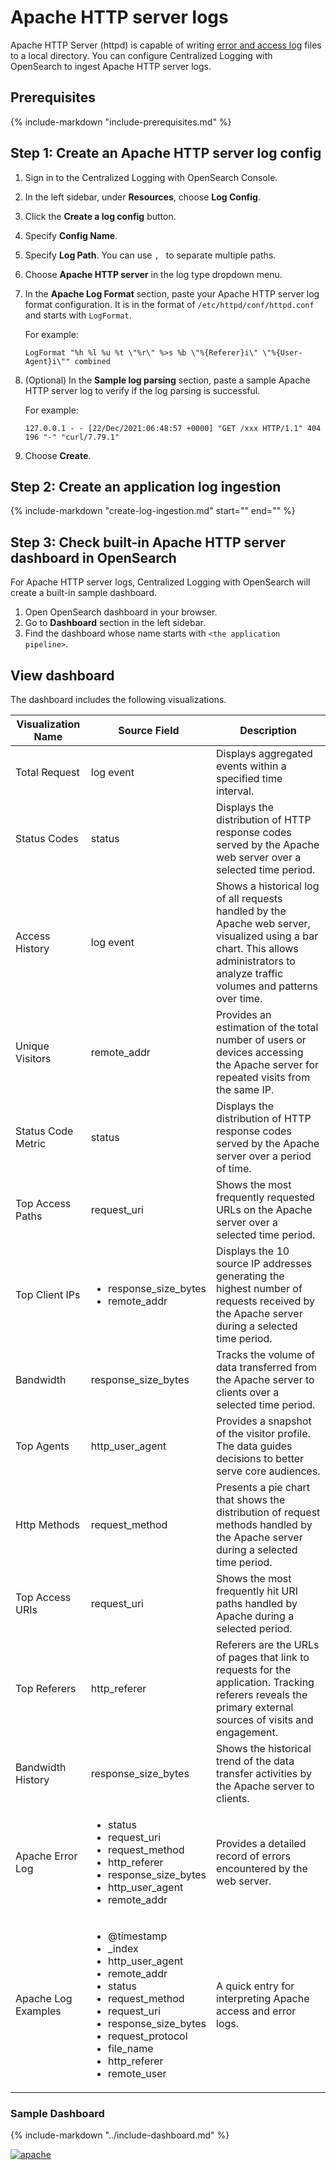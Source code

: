 # Apache HTTP server logs
Apache HTTP Server (httpd) is capable of writing [error and access log][apache-http-logs] files to a local directory. You can configure Centralized Logging with OpenSearch to ingest Apache HTTP server logs.

## Prerequisites
{%
include-markdown "include-prerequisites.md"
%}
## Step 1: Create an Apache HTTP server log config

1. Sign in to the Centralized Logging with OpenSearch Console.
2. In the left sidebar, under **Resources**, choose **Log Config**.
3. Click the **Create a log config** button.
4. Specify **Config Name**.
5. Specify **Log Path**. You can use `, ` to separate multiple paths.
6. Choose **Apache HTTP server** in the log type dropdown menu.
7. In the **Apache Log Format** section, paste your Apache HTTP server log format configuration. It is in the format of `/etc/httpd/conf/httpd.conf` and starts with `LogFormat`.

    For example:
    ```
    LogFormat "%h %l %u %t \"%r\" %>s %b \"%{Referer}i\" \"%{User-Agent}i\"" combined
    ```

8. (Optional) In the **Sample log parsing** section, paste a sample Apache HTTP server log to verify if the log parsing is successful.

    For example:
    ```
    127.0.0.1 - - [22/Dec/2021:06:48:57 +0000] "GET /xxx HTTP/1.1" 404 196 "-" "curl/7.79.1"
    ```

9. Choose **Create**.


## Step 2: Create an application log ingestion

{%
   include-markdown "create-log-ingestion.md"
   start="<!--ig-start-->"
   end="<!--eks-end-->"
%}

## Step 3: Check built-in Apache HTTP server dashboard in OpenSearch
For Apache HTTP server logs, Centralized Logging with OpenSearch will create a built-in sample dashboard.

1. Open OpenSearch dashboard in your browser.
2. Go to **Dashboard** section in the left sidebar.
3. Find the dashboard whose name starts with `<the application pipeline>`.

## View dashboard

The dashboard includes the following visualizations.

| Visualization Name  | Source Field                                                                                                                                                                                                                                                        | Description                                                                                                                                                                          |
| ------------------- | ------------------------------------------------------------------------------------------------------------------------------------------------------------------------------------------------------------------------------------------------------------------- | ------------------------------------------------------------------------------------------------------------------------------------------------------------------------------------ |
| Total Request       |  log event                                                                                                                                                                                                                                       | Displays aggregated events within a specified time interval.                                                                                                                       |
| Status Codes        | status                                                                                                                                                                                                                                            | Displays the distribution of HTTP response codes served by the Apache web server over a selected time period.                                                                        |
| Access History      | log event                                                                                                                                                                                                                                   | Shows a historical log of all requests handled by the Apache web server, visualized using a bar chart. This allows administrators to analyze traffic volumes and patterns over time. |
| Unique Visitors      |  remote_addr                                                                                                                                                                                                  | Provides an estimation of the total number of users or devices accessing the Apache server for repeated visits from the same IP.                                                         |
| Status Code Metric  |  status                                                                                                                                                                                                             | Displays the distribution of HTTP response codes served by the Apache server over a period of time.                                                                                  |
| Top Access Paths    | request_uri                                                                                                                                                                                                  | Shows the most frequently requested URLs on the Apache server over a selected time period.                                                                                           |
| Top Client IPs      | <ul><li>response_size_bytes</li><li>remote_addr</li></ul>                                                                                                                                                                                                           | Displays the 10 source IP addresses generating the highest number of requests received by the Apache server during a selected time period.                                           |
| Bandwidth           | response_size_bytes                                                                                                                                                                                                                    | Tracks the volume of data transferred from the Apache server to clients over a selected time period.                                                                                 |
| Top Agents          | http_user_agent                                                                                                                                                                                           | Provides a snapshot of the visitor profile. The data guides decisions to better serve core audiences.                                                                                 |
| Http Methods        | request_method                                                                                                                                                                                           | Presents a pie chart that shows the distribution of request methods handled by the Apache server during a selected time period.                                                     |
| Top Access URIs     | request_uri                                                                                                                                                                                                    | Shows the most frequently hit URI paths handled by Apache during a selected period.                                                                                                  |
| Top Referers         |  http_referer                                                                                                                                                                                           | Referers are the URLs of pages that link to requests for the application. Tracking referers reveals the primary external sources of visits and engagement.                           |
| Bandwidth History   | response_size_bytes                                                                                                                                                                                   | Shows the historical trend of the data transfer activities by the Apache server to clients.                                                                                          |
| Apache Error Log    | <ul><li> status</li><li>request_uri</li><li>request_method</li><li>http_referer</li><li>response_size_bytes</li><li>http_user_agent</li><li>remote_addr</li></ul>                                                                                                   | Provides a detailed record of errors encountered by the web server.                                                                                                                  |
| Apache Log Examples | <ul><li> @timestamp</li><li>_index</li><li>http_user_agent</li><li>remote_addr</li><li> status</li><li>request_method</li><li>request_uri</li><li>response_size_bytes</li><li>request_protocol</li><li>file_name</li><li>http_referer</li><li>remote_user</li></ul> | A quick entry for interpreting Apache access and error logs.                                                                                                                         |


### Sample Dashboard

{%
include-markdown "../include-dashboard.md"
%}

[![apache]][apache]

[apache]: ../../images/dashboards/apache.png


[apache-http-logs]: https://httpd.apache.org/docs/2.4/logs.html



